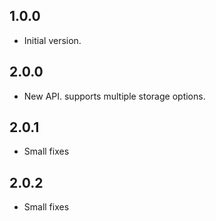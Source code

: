 ## 1.0.0

- Initial version.

## 2.0.0

- New API. supports multiple storage options.

## 2.0.1

- Small fixes

## 2.0.2

- Small fixes 